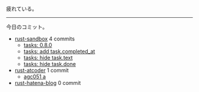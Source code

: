 疲れている。

---

今日のコミット。

- [rust-sandbox](https://github.com/bouzuya/rust-sandbox) 4 commits
  - [tasks: 0.8.0](https://github.com/bouzuya/rust-sandbox/commit/c891b37d86bf013ac4f4ff436a21d56b768d0ecc)
  - [tasks: add task.completed_at](https://github.com/bouzuya/rust-sandbox/commit/a00a0e782ec29dae635ccd15c8561a2d98635ca7)
  - [tasks: hide task.text](https://github.com/bouzuya/rust-sandbox/commit/f15ab23b7c748b4cc7cfdfd599f337771d342650)
  - [tasks: hide task.done](https://github.com/bouzuya/rust-sandbox/commit/8a9e5358ce6a10f27f1b9d02b914895ae43f73fc)
- [rust-atcoder](https://github.com/bouzuya/rust-atcoder) 1 commit
  - [agc051 a](https://github.com/bouzuya/rust-atcoder/commit/6281ceb4d9ec6081d2ff6e396dd2735d5f75b2d9)
- [rust-hatena-blog](https://github.com/bouzuya/rust-hatena-blog) 0 commit
